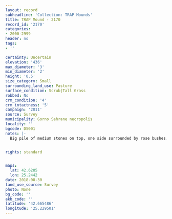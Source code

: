 ```yaml
---
layout: record
subheadline: 'Collection: TRAP Mounds'
title: TRAP Mound - 2170
record_id: '2170'
categories:
- 2000-2999
header: no
tags:
- ''

certainty: Uncertain
elevation: '436'
max_diameter: '3'
min_diameter: '2'
height: '0.5'
size_category: Small
surrounding_land_use: Pasture
surface_condition: Scrub|Tall Grass
robbed: No
crm_condition: '4'
crm_intactness: '5'
campaign: '2011'
source: Survey
municipality: Gorno Sahrane necropolis
locality: ''
bgcode: DS001
notes: |-
  Big pile of medium stones on top, one side surrounded by rose bushes.


rights: standard


maps:
  lat: 42.6285
  lon: 25.2442
date: 2018-08-30
land_use_source: Survey
photo: None
bg_code: ''
akb_code: ''
latitude: '42.665486'
longitude: '25.229501'
---
```

